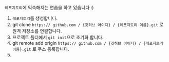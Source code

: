 `레포지토리`에 익숙해지는 연습을 하고 있습니다 :)

1. `레포지토리`를 생성합니다.
2. git clone `https:// github.com / {깃허브 아이디} / {레포지토리 이름}.git` 로 원격 저장소를 연결합니다.
3. 프로젝트 폴더에서 `git init`으로 초기화 합니다.
4. git remote add origin `https:// github.com / {깃허브 아이디} / {레포지토리 이름}.git` 로 주소 등록합니다.
5. 
